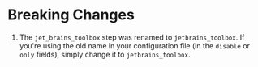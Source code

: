 # Breaking Changes

1. The `jet_brains_toolbox` step was renamed to `jetbrains_toolbox`. If you're using the old name in your configuration
   file (in the `disable` or `only` fields), simply change it to `jetbrains_toolbox`.
